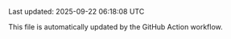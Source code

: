 Last updated: 2025-09-22 06:18:08 UTC

This file is automatically updated by the GitHub Action workflow.

